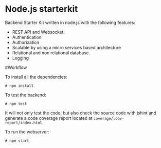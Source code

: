 Node.js starterkit
==================

Backend Starter Kit written in node.js with the following features:

* REST API and Websocket
* Authentication 
* Authorization
* Scalable by using a micro services based architecture
* Relational and non relational database.
* Logging

#Workflow

To install all the dependencies:

    # npm install

To test the backend:

    # npm test 

It will not only test the code, but also check the source code with jshint and generate a code coverage report located at `coverage/lcov-report/index.html`

To run the webserver:

    # npm start
